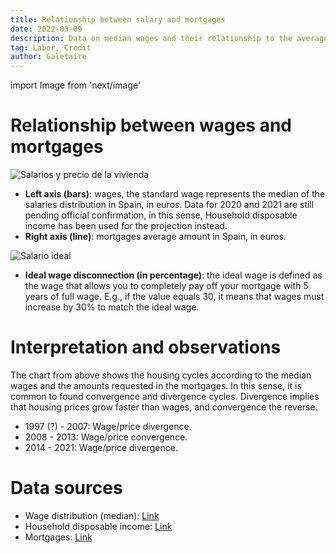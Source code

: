 ```yaml
---
title: Relationship between salary and mortgages
date: 2022-03-09
description: Data on median wages and their relationship to the average mortgage amount. This comparison shows whether there is a wage disconnect.
tag: Labor, Credit
author: Galetaire
---
```


import Image from 'next/image'

# Relationship between wages and mortgages

![Salarios y precio de la vivienda](/images/sou.png)

- **Left axis (bars)**: wages, the standard wage represents the median of the salaries distribution in Spain, in euros. Data for 2020 and 2021 are still pending official confirmation, in this sense, Household disposable income has been used for the projection instead.
- **Right axis (line)**: mortgages average amount in Spain, in euros.

![Salario ideal](/images/souideal.png)

- **Ideal wage disconnection (in percentage)**: the ideal wage is defined as the wage that allows you to completely pay off your mortgage with 5 years of full wage. E.g., if the value equals 30, it means that wages must increase by 30% to match the ideal wage.

# Interpretation and observations

The chart from above shows the housing cycles according to the median wages and the amounts requested in the mortgages. In this sense, it is common to found convergence and divergence cycles. Divergence implies that housing prices grow faster than wages, and convergence the reverse.

- 1997 (?) - 2007: Wage/price divergence.
- 2008 - 2013: Wage/price convergence.
- 2014 - 2021: Wage/price divergence.

# Data sources

- Wage distribution (median): [Link](https://www.ine.es/jaxiT3/Tabla.htm?t=28191)
- Household disposable income: [Link](https://www.ine.es/jaxiT3/Tabla.htm?t=30906)
- Mortgages: [Link](https://www.ine.es/dyngs/INEbase/es/operacion.htm?c=Estadistica_C&cid=1254736170236&menu=resultados&idp=1254735576757#!tabs-1254736158259)
